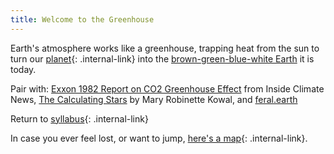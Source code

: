 ```yaml
---
title: Welcome to the Greenhouse
---
```


Earth's atmosphere works like a greenhouse, trapping heat from the sun to turn our [planet](/rda/geology/cccf-planet){: .internal-link} into the [brown-green-blue-white Earth](https://www.planetary.org/worlds/pale-blue-dot) it is today.

Pair with: [Exxon 1982 Report on CO2 Greenhouse Effect](https://insideclimatenews.org/documents/1982-exxon-primer-co2-greenhouse-effect/) from Inside Climate News, [The Calculating Stars](https://read.macmillan.com/lp/the-calculating-stars-mary-robinette-kowal/) by Mary Robinette Kowal, and [feral.earth](http://feral.earth/)

Return to [syllabus](/rda/cccf-syllabus){: .internal-link}

In case you ever feel lost, or want to jump, [here's a map](/rda/cccf-map){: .internal-link}.
